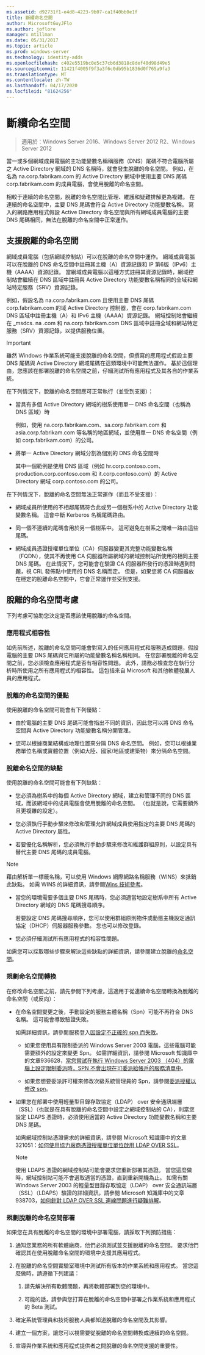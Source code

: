 ```yaml
---
ms.assetid: d92731f1-e4d8-4223-9b07-ca1f40bb0e1f
title: 斷續命名空間
author: MicrosoftGuyJFlo
ms.author: joflore
manager: mtillman
ms.date: 05/31/2017
ms.topic: article
ms.prod: windows-server
ms.technology: identity-adds
ms.openlocfilehash: c402e5519bc0e5c37cb6d3818c8def40d98d49e5
ms.sourcegitcommit: 11421f4005f9f3a3f6c0db95b1836d0f765a9fa3
ms.translationtype: MT
ms.contentlocale: zh-TW
ms.lasthandoff: 04/17/2020
ms.locfileid: "81624256"
---
```

# <a name="disjoint-namespace"></a>斷續命名空間

> 適用於：Windows Server 2016、Windows Server 2012 R2、Windows Server 2012

當一或多個網域成員電腦的主功能變數名稱稱服務（DNS）尾碼不符合電腦所屬之 Active Directory 網域的 DNS 名稱時，就會發生脫離的命名空間。 例如，在名為 na.corp.fabrikam.com 的 Active Directory 網域中使用主要 DNS 尾碼 corp.fabrikam.com 的成員電腦，會使用脫離的命名空間。

相較于連續的命名空間，脫離的命名空間比管理、維護和疑難排解更為複雜。 在連續的命名空間中，主要 DNS 尾碼會符合 Active Directory 功能變數名稱。 寫入的網路應用程式假設 Active Directory 命名空間與所有網域成員電腦的主要 DNS 尾碼相同，無法在脫離的命名空間中正常運作。

## <a name="support-for-disjoint-namespaces"></a>支援脫離的命名空間

網域成員電腦（包括網域控制站）可以在脫離的命名空間中運作。 網域成員電腦可以在脫離的 DNS 命名空間中註冊其主機（A）資源記錄和 IP 第6版（IPv6）主機（AAAA）資源記錄。 當網域成員電腦以這種方式註冊其資源記錄時，網域控制站會繼續在 DNS 區域中註冊與 Active Directory 功能變數名稱相同的全域和網站特定服務（SRV）資源記錄。

例如，假設名為 na.corp.fabrikam.com 且使用主要 DNS 尾碼 corp.fabrikam.com 的域 Active Directory 控制器，會在 corp.fabrikam.com DNS 區域中註冊主機（A）和 IPv6 主機（AAAA）資源記錄。 網域控制站會繼續在 _msdcs. na .com 和 na.corp.fabrikam.com DNS 區域中註冊全域和網站特定服務（SRV）資源記錄，以提供服務位置。

> [!IMPORTANT]
> 雖然 Windows 作業系統可能支援脫離的命名空間，但撰寫的應用程式假設主要 DNS 尾碼與 Active Directory 網域尾碼在這類環境中可能無法運作。 基於這個理由，您應該在部署脫離的命名空間之前，仔細測試所有應用程式及其各自的作業系統。

在下列情況下，脫離的命名空間應可正常執行（並受到支援）：

- 當具有多個 Active Directory 網域的樹系使用單一 DNS 命名空間（也稱為 DNS 區域）時

    例如，使用 na.corp.fabrikam.com、sa.corp.fabrikam.com 和 asia.corp.fabrikam.com 等名稱的地區網域，並使用單一 DNS 命名空間（例如 corp.fabrikam.com）的公司。

- 將單一 Active Directory 網域分割為個別的 DNS 命名空間時

    其中一個範例是使用 DNS 區域（例如 hr.corp.contoso.com、production.corp.contoso.com 和 it.corp.contoso.com）的 Active Directory 網域 corp.contoso.com 的公司。

在下列情況下，脫離的命名空間無法正常運作（而且不受支援）：

- 網域成員所使用的不相鄰尾碼符合此或另一個樹系中的 Active Directory 功能變數名稱。 這會中斷 Kerberos 名稱尾碼路由。

- 同一個不連續的尾碼會用於另一個樹系中。 這可避免在樹系之間唯一路由這些尾碼。

- 網域成員憑證授權單位單位（CA）伺服器變更其完整功能變數名稱（FQDN），使其不再使用 CA 伺服器所屬網域的網域控制站所使用的相同主要 DNS 尾碼。 在此情況下，您可能會在驗證 CA 伺服器所發行的憑證時遇到問題，視 CRL 發佈點中使用的 DNS 名稱而定。 但是，如果您將 CA 伺服器放在穩定的脫離命名空間中，它會正常運作並受到支援。

## <a name="considerations-for-disjoint-namespaces"></a>脫離的命名空間考慮

下列考慮可協助您決定是否應該使用脫離的命名空間。

### <a name="application-compatibility"></a>應用程式相容性

如先前所述，脫離的命名空間可能會對寫入的任何應用程式和服務造成問題，假設電腦的主要 DNS 尾碼與它所屬的功能變數名稱名稱相同。 在您部署脫離的命名空間之前，您必須檢查應用程式是否有相容性問題。 此外，請務必檢查您在執行分析時所使用之所有應用程式的相容性。 這包括來自 Microsoft 和其他軟體發展人員的應用程式。

### <a name="advantages-of-disjoint-namespaces"></a>脫離的命名空間的優點

使用脫離的命名空間可能會有下列優點：

- 由於電腦的主要 DNS 尾碼可能會指出不同的資訊，因此您可以將 DNS 命名空間與 Active Directory 功能變數名稱分開管理。

- 您可以根據商業結構或地理位置來分隔 DNS 命名空間。 例如，您可以根據業務單位名稱或實體位置（例如大陸、國家/地區或建築物）來分隔命名空間。

### <a name="disadvantages-of-disjoint-namespaces"></a>脫離命名空間的缺點

使用脫離的命名空間可能會有下列缺點：

- 您必須為樹系中的每個 Active Directory 網域，建立和管理不同的 DNS 區域，而該網域中的成員電腦會使用脫離的命名空間。 （也就是說，它需要額外且更複雜的設定）。

- 您必須執行手動步驟來修改和管理允許網域成員使用指定的主要 DNS 尾碼的 Active Directory 屬性。

- 若要優化名稱解析，您必須執行手動步驟來修改和維護群組原則，以設定具有替代主要 DNS 尾碼的成員電腦。

> [!NOTE]
> 藉由解析單一標籤名稱，可以使用 Windows 網際網路名稱服務（WINS）來抵銷此缺點。 如需 WINS 的詳細資訊，請參閱[Wins 技術參考](https://docs.microsoft.com/previous-versions/windows/it-pro/windows-server-2003/cc736411(v=ws.10))。

- 當您的環境需要多個主要 DNS 尾碼時，您必須適當地設定樹系中所有 Active Directory 網域的 DNS 尾碼搜尋順序。

    若要設定 DNS 尾碼搜尋順序，您可以使用群組原則物件或動態主機設定通訊協定（DHCP）伺服器服務參數。 您也可以修改登錄。

- 您必須仔細測試所有應用程式的相容性問題。

如需您可以採取哪些步驟來解決這些缺點的詳細資訊，請參閱建立脫離的[命名空間](https://docs.microsoft.com/previous-versions/windows/it-pro/windows-server-2003/cc755926(v=ws.10))。

### <a name="planning-a-namespace-transition"></a>規劃命名空間轉換

在修改命名空間之前，請先參閱下列考慮，這適用于從連續命名空間轉換為脫離的命名空間（或反向）：

- 在命名空間變更之後，手動設定的服務主體名稱（Spn）可能不再符合 DNS 名稱。 這可能會導致驗證失敗。

    如需詳細資訊，請參閱服務登入[因設定不正確的 spn 而失敗](https://docs.microsoft.com/previous-versions/windows/it-pro/windows-server-2003/cc772897(v=ws.10))。

    - 如果您使用具有限制委派的 Windows Server 2003 電腦，這些電腦可能需要額外的設定來變更 Spn。 如需詳細資訊，請參閱 Microsoft 知識庫中的文章936628，[當您嘗試在執行 Windows Server 2003 （404）的電腦上設定限制委派時，SPN 不會出現在可委派給帳戶的服務清單中](https://support.microsoft.com/help/936628)。

    - 如果您想要委派許可權來修改次級系統管理員的 Spn，請參閱[委派授權以修改 spn](https://technet.microsoft.com/library/cc772895(WS.10).aspx)。

- 如果您在部署中使用輕量型目錄存取協定（LDAP） over 安全通訊端層（SSL）（也就是在具有脫離的命名空間中設定之網域控制站的 CA），則當您設定 LDAPS 憑證時，必須使用適當的 Active Directory 功能變數名稱和主要 DNS 尾碼。

    如需網域控制站憑證需求的詳細資訊，請參閱 Microsoft 知識庫中的文章321051：[如何使用協力廠商憑證授權單位單位啟用 LDAP OVER SSL](https://support.microsoft.com/help/321051/)。

    > [!NOTE]
    > 使用 LDAPS 憑證的網域控制站可能會要求您重新部署其憑證。 當您這麼做時，網域控制站可能不會選取適當的憑證，直到重新開機為止。 如需有關 Windows Server 2003 的輕量型目錄存取協定（LDAP） over 安全通訊端層（SSL）（LDAPS）驗證的詳細資訊，請參閱 Microsoft 知識庫中的文章938703，[如何針對 LDAP OVER SSL 連線問題進行疑難排解](https://support.microsoft.com/help/938703/)。

### <a name="planning-for-disjoint-namespace-deployments"></a>規劃脫離的命名空間部署

如果您在具有脫離的命名空間的環境中部署電腦，請採取下列預防措施：

1. 通知您業務的所有軟體廠商，他們必須測試並支援脫離的命名空間。 要求他們確認其在使用脫離命名空間的環境中支援其應用程式。

2. 在脫離的命名空間實驗室環境中測試所有版本的作業系統和應用程式。 當您這麼做時，請遵循下列建議：

    1. 請先解決所有軟體問題，再將軟體部署到您的環境中。

    2. 可能的話，請參與您打算在脫離的命名空間中部署之作業系統和應用程式的 Beta 測試。

3. 確定系統管理員和技術服務人員都知道脫離的命名空間及其影響。

4. 建立一個方案，讓您可以視需要從脫離的命名空間轉換成連續的命名空間。

5. 宣導與作業系統和應用程式提供者之間脫離的命名空間支援的重要性。
